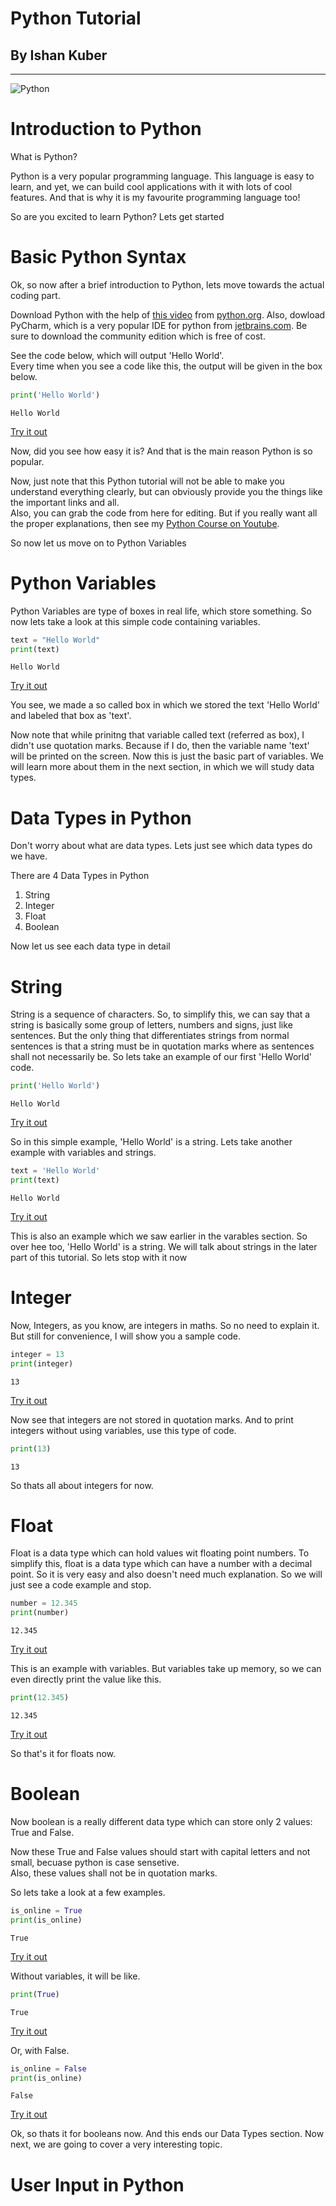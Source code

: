 # Python Tutorial
## By Ishan Kuber
---

![Python](https://assets.stickpng.com/images/5848152fcef1014c0b5e4967.png)

# Introduction to Python

What is Python?

Python is a very popular programming language. This language is easy to learn, and yet, we can build cool applications with it with lots of cool features. And that is why it is my favourite programming language too!

So are you excited to learn Python? 
Lets get started

# Basic Python Syntax

Ok, so now after a brief introduction to Python, lets move towards the actual coding part.

Download Python with the help of [this video](https://youtu.be/kV69k0kK6BM) from [python.org](python.org). Also, dowload PyCharm, which is a very popular IDE for python from [jetbrains.com](https://www.jetbrains.com/pycharm/download/). Be sure to download the community edition which is free of cost.

See the code below, which will output 'Hello World'.  
Every time when you see a code like this, the output will be given in the box below.
```python
print('Hello World')
```
```
Hello World
```
[Try it out](https://onlinegdb.com/H1UulyncD)

Now, did you see how easy it is? And that is the main reason Python is so popular.

Now, just note that this Python tutorial will not be able to make you understand everything clearly, but can obviously provide you the things like the important links and all.  
Also, you can grab the code from here for editing. But if you really want all the proper explanations, then see my [Python Course on Youtube](https://youtube.com/playlist?list=PLmWXQgLAMBwHvlK34hUbFjiQ4CztrRoL8).

So now let us move on to Python Variables

# Python Variables

Python Variables are type of boxes in real life, which store something. So now lets take a look at this simple code containing variables.
```python
text = "Hello World"
print(text)
```
```
Hello World
```
[Try it out](https://onlinegdb.com/rJfx-yhcv)

You see, we made a so called box in which we stored the text 'Hello World' and labeled that box as 'text'.

Now note that while prinitng that variable called text (referred as box), I didn't use quotation marks. Because if I do, then the variable name 'text' will be printed on the screen. Now this is just the basic part of variables. We will learn more about them in the next section, in which we will study data types.

# Data Types in Python
Don't worry about what are data types. Lets just see which data types do we have.

There are 4 Data Types in Python
1. String
2. Integer
3. Float
4. Boolean

Now let us see each data type in detail

# String

String is a sequence of characters. So, to simplify this, we can say that a string is basically some group of letters, numbers and signs, just like sentences. But the only thing that differentiates strings from normal sentences is that a string must be in quotation marks where as sentences shall not necessarily be. So lets take an example of our first 'Hello World' code.
```python
print('Hello World')
```
```
Hello World
```
[Try it out](https://onlinegdb.com/H1UulyncD)

So in this simple example, 'Hello World' is a string. Lets take another example with variables and strings.
```python
text = 'Hello World'
print(text)
```
```
Hello World
```
[Try it out](https://onlinegdb.com/rJfx-yhcv)

This is also an example which we saw earlier in the varables section. So over hee too, 'Hello World' is a string. We will talk about strings in the later part of this tutorial. So lets stop with it now

# Integer

Now, Integers, as you know, are integers in maths. So no need to explain it. But still for convenience,  I will show you a sample code.
```python
integer = 13
print(integer)
```
```
13
```
[Try it out](https://onlinegdb.com/BJBWGy3cw)

Now see that integers are not stored in quotation marks. And to print integers without using variables, use this type of code.
```python
print(13)
```
```
13
```
So thats all about integers for now.

# Float

Float is a data type which can hold values wit floating point numbers. To simplify this, float is a data type which can have a number with a decimal point. So it is very easy and also doesn't need much explanation. So we will just see a code example and stop.
```python
number = 12.345
print(number)
```
```
12.345
```
[Try it out](https://onlinegdb.com/Hkd_M1n5D)

This is an example with variables. But variables take up memory, so we can even directly print the value like this.
```python
print(12.345)
```
```
12.345
```
[Try it out](https://onlinegdb.com/HJEiMk2qw)

So that's it for floats now.

# Boolean

Now boolean is a really different data type which can store only 2 values: True and False.

Now these True and False values should start with capital letters and not small, becuase python is case sensetive.  
Also, these values shall not be in quotation marks.

So lets take a look at a few examples.
```python
is_online = True
print(is_online)
```
```
True
```
[Try it out](https://onlinegdb.com/HkpRG1n5P)

Without variables, it will be like.
```python
print(True)
```
```
True
```
[Try it out](https://onlinegdb.com/BkZWXk29P)

Or, with False.
```python
is_online = False
print(is_online)
```
```
False
```
[Try it out](https://onlinegdb.com/Bk4UXyn9P)

Ok, so thats it for booleans now. And this ends our Data Types section. Now next, we are going to cover a very interesting topic.

# User Input in Python